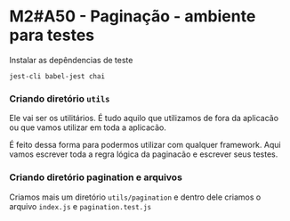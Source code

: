 # M2#A50 - Paginação - ambiente para testes

Instalar as depêndencias de teste

```
jest-cli babel-jest chai
```

### Criando diretório `utils`
Ele vai ser os utilitários. É tudo aquilo que utilizamos de fora da aplicacão ou que vamos utilizar em toda a aplicacão.

É feito dessa forma para podermos utilizar com qualquer framework. Aqui vamos escrever toda a regra lógica da paginacão e escrever seus testes.

### Criando diretório pagination e arquivos
Criamos mais um diretório `utils/pagination` e dentro dele criamos o arquivo `index.js` e `pagination.test.js`
